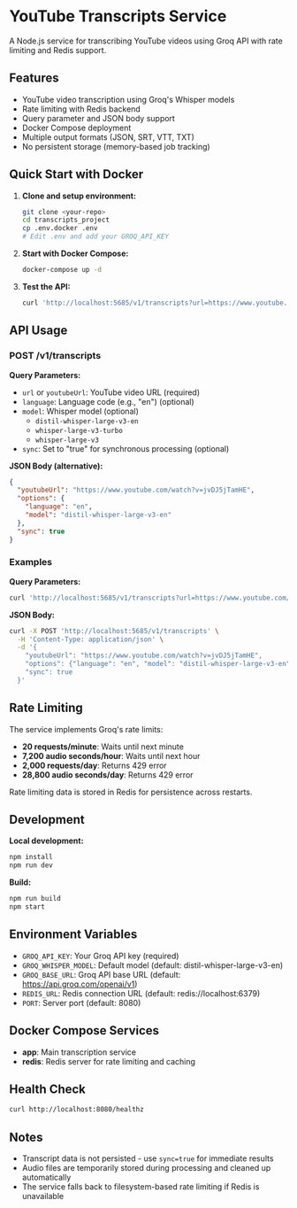 # YouTube Transcripts Service

A Node.js service for transcribing YouTube videos using Groq API with rate limiting and Redis support.

## Features

- YouTube video transcription using Groq's Whisper models
- Rate limiting with Redis backend
- Query parameter and JSON body support
- Docker Compose deployment
- Multiple output formats (JSON, SRT, VTT, TXT)
- No persistent storage (memory-based job tracking)

## Quick Start with Docker

1. **Clone and setup environment:**

   ```bash
   git clone <your-repo>
   cd transcripts_project
   cp .env.docker .env
   # Edit .env and add your GROQ_API_KEY
   ```

2. **Start with Docker Compose:**

   ```bash
   docker-compose up -d
   ```

3. **Test the API:**
   ```bash
   curl 'http://localhost:5685/v1/transcripts?url=https://www.youtube.com/watch?v=jvDJ5jTamHE&language=en&model=distil-whisper-large-v3-en&sync=true'
   ```

## API Usage

### POST /v1/transcripts

**Query Parameters:**

- `url` or `youtubeUrl`: YouTube video URL (required)
- `language`: Language code (e.g., "en") (optional)
- `model`: Whisper model (optional)
  - `distil-whisper-large-v3-en`
  - `whisper-large-v3-turbo`
  - `whisper-large-v3`
- `sync`: Set to "true" for synchronous processing (optional)

**JSON Body (alternative):**

```json
{
  "youtubeUrl": "https://www.youtube.com/watch?v=jvDJ5jTamHE",
  "options": {
    "language": "en",
    "model": "distil-whisper-large-v3-en"
  },
  "sync": true
}
```

### Examples

**Query Parameters:**

```bash
curl 'http://localhost:5685/v1/transcripts?url=https://www.youtube.com/watch?v=jvDJ5jTamHE&language=en&model=distil-whisper-large-v3-en&sync=true'
```

**JSON Body:**

```bash
curl -X POST 'http://localhost:5685/v1/transcripts' \
  -H 'Content-Type: application/json' \
  -d '{
    "youtubeUrl": "https://www.youtube.com/watch?v=jvDJ5jTamHE",
    "options": {"language": "en", "model": "distil-whisper-large-v3-en"},
    "sync": true
  }'
```

## Rate Limiting

The service implements Groq's rate limits:

- **20 requests/minute**: Waits until next minute
- **7,200 audio seconds/hour**: Waits until next hour
- **2,000 requests/day**: Returns 429 error
- **28,800 audio seconds/day**: Returns 429 error

Rate limiting data is stored in Redis for persistence across restarts.

## Development

**Local development:**

```bash
npm install
npm run dev
```

**Build:**

```bash
npm run build
npm start
```

## Environment Variables

- `GROQ_API_KEY`: Your Groq API key (required)
- `GROQ_WHISPER_MODEL`: Default model (default: distil-whisper-large-v3-en)
- `GROQ_BASE_URL`: Groq API base URL (default: https://api.groq.com/openai/v1)
- `REDIS_URL`: Redis connection URL (default: redis://localhost:6379)
- `PORT`: Server port (default: 8080)

## Docker Compose Services

- **app**: Main transcription service
- **redis**: Redis server for rate limiting and caching

## Health Check

```bash
curl http://localhost:8080/healthz
```

## Notes

- Transcript data is not persisted - use `sync=true` for immediate results
- Audio files are temporarily stored during processing and cleaned up automatically
- The service falls back to filesystem-based rate limiting if Redis is unavailable
